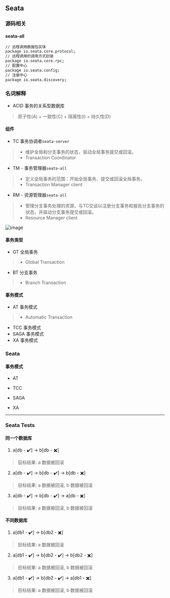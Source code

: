 ## Seata
### 源码相关
#### seata-all
```bash
// 远程调用数据包实体
package io.seata.core.protocol;
// 远程调用的调用方式封装
package io.seata.core.rpc;
// 配置中心
package io.seata.config;
// 注册中心
package io.seata.discovery;

```

### 名词解释
- ACID 事务的关系型数据库
> 原子性(A) + 一致性(C) + 隔离性(I) + 持久性(D)

#### 组件
- TC 事务协调者`seata-server`
> - 维护全局和分支事务的状态，驱动全局事务提交或回滚。
> - Transaction Coordinator

- TM - 事务管理器`seata-all`
> - 定义全局事务的范围：开始全局事务、提交或回滚全局事务。
> - Transaction Manager client

- RM - 资源管理器`seata-all`
> - 管理分支事务处理的资源，与TC交谈以注册分支事务和报告分支事务的状态，并驱动分支事务提交或回滚。
> - Resource Manager client

![image](https://camo.githubusercontent.com/b3a71332ae0a91db7f8616286a69b879fcbea672/68747470733a2f2f63646e2e6e6c61726b2e636f6d2f6c61726b2f302f323031382f706e672f31383836322f313534353239363739313037342d33626365376263652d303235652d343563332d393338362d3762393531333564616465382e706e67)

#### 事务类型
- GT 全局事务
> - Global Transaction

- BT 分支事务
> - Branch Transaction

#### 事务模式
- AT 事务模式
> - Automatic Transaction

- TCC 事务模式
- SAGA 事务模式
- XA 事务模式

### Seata 
#### 事务模式
- AT

- TCC

- SAGA

- XA


----
### Seata Tests
#### 同一个数据库
1. a[db - ✔️] -> b[db - ✖️]
> 目标结果: a 数据被回滚

2. a[db - ✔️] -> b[db - ✔️] -> b[db - ✖️]
> 目标结果: a 数据被回滚, b 数据被回滚

3. a[db - ✔️] -> b[db - ✔️] -> a[db - ✖️]
> 目标结果: a 数据被回滚, b 数据被回滚

#### 不同数据库
1. a[db1 - ✔️] -> b[db2 - ✖️]
> 目标结果: a 数据被回滚

2. a[db1 - ✔️] -> b[db2 - ✔️] -> b[db2 - ✖️]
> 目标结果: a 数据被回滚, b 数据被回滚

3. a[db1 - ✔️] -> b[db2 - ✔️] -> a[db1 - ✖️]
> 目标结果: a 数据被回滚, b 数据被回滚


